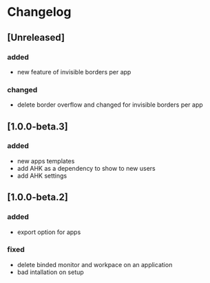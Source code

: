 # Changelog

## [Unreleased]
### added
- new feature of invisible borders per app

### changed
- delete border overflow and changed for invisible borders per app

## [1.0.0-beta.3]
### added
- new apps templates
- add AHK as a dependency to show to new users
- add AHK settings

## [1.0.0-beta.2]
### added
- export option for apps

### fixed
- delete binded monitor and workpace on an application
- bad intallation on setup